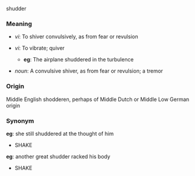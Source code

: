 shudder
### Meaning
+ _vi_: To shiver convulsively, as from fear or revulsion
+ _vi_: To vibrate; quiver
    + __eg__: The airplane shuddered in the turbulence

+ _noun_: A convulsive shiver, as from fear or revulsion; a tremor

### Origin

Middle English shodderen, perhaps of Middle Dutch or Middle Low German origin

### Synonym

__eg__: she still shuddered at the thought of him

+ SHAKE

__eg__: another great shudder racked his body

+ SHAKE


